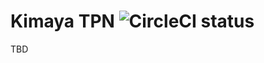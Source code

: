 # Kimaya TPN  ![CircleCI status](https://circleci.com/gh/joshsoftware/kimayaTPN.png?circle-token=791b0ac615ebd9f64bfc9d11d77c95c2db7a43de)

TBD
